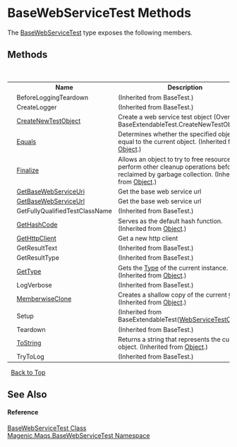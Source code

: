 # BaseWebServiceTest Methods
 

The <a href="MAQS_5/WebServices_AUTOGENERATED/BaseWebServiceTest_Class">BaseWebServiceTest</a> type exposes the following members.


## Methods
&nbsp;<table><tr><th></th><th>Name</th><th>Description</th></tr><tr><td>![Protected method](media/protmethod.gif "Protected method")</td><td>BeforeLoggingTeardown</td><td> (Inherited from BaseTest.)</td></tr><tr><td>![Protected method](media/protmethod.gif "Protected method")</td><td>CreateLogger</td><td> (Inherited from BaseTest.)</td></tr><tr><td>![Protected method](media/protmethod.gif "Protected method")</td><td><a href="MAQS_5/WebServices_AUTOGENERATED/BaseWebServiceTest-CreateNewTestObject_Method">CreateNewTestObject</a></td><td>
Create a web service test object
 (Overrides BaseExtendableTest.CreateNewTestObject().)</td></tr><tr><td>![Public method](media/pubmethod.gif "Public method")</td><td><a href="http://msdn2.microsoft.com/en-us/library/bsc2ak47" target="_blank">Equals</a></td><td>
Determines whether the specified object is equal to the current object.
 (Inherited from <a href="http://msdn2.microsoft.com/en-us/library/e5kfa45b" target="_blank">Object</a>.)</td></tr><tr><td>![Protected method](media/protmethod.gif "Protected method")</td><td><a href="http://msdn2.microsoft.com/en-us/library/4k87zsw7" target="_blank">Finalize</a></td><td>
Allows an object to try to free resources and perform other cleanup operations before it is reclaimed by garbage collection.
 (Inherited from <a href="http://msdn2.microsoft.com/en-us/library/e5kfa45b" target="_blank">Object</a>.)</td></tr><tr><td>![Protected method](media/protmethod.gif "Protected method")</td><td><a href="MAQS_5/WebServices_AUTOGENERATED/BaseWebServiceTest-GetBaseWebServiceUri_Method">GetBaseWebServiceUri</a></td><td>
Get the base web service url</td></tr><tr><td>![Protected method](media/protmethod.gif "Protected method")</td><td><a href="MAQS_5/WebServices_AUTOGENERATED/BaseWebServiceTest-GetBaseWebServiceUrl_Method">GetBaseWebServiceUrl</a></td><td>
Get the base web service url</td></tr><tr><td>![Protected method](media/protmethod.gif "Protected method")</td><td>GetFullyQualifiedTestClassName</td><td> (Inherited from BaseTest.)</td></tr><tr><td>![Public method](media/pubmethod.gif "Public method")</td><td><a href="http://msdn2.microsoft.com/en-us/library/zdee4b3y" target="_blank">GetHashCode</a></td><td>
Serves as the default hash function.
 (Inherited from <a href="http://msdn2.microsoft.com/en-us/library/e5kfa45b" target="_blank">Object</a>.)</td></tr><tr><td>![Protected method](media/protmethod.gif "Protected method")</td><td><a href="MAQS_5/WebServices_AUTOGENERATED/BaseWebServiceTest-GetHttpClient_Method">GetHttpClient</a></td><td>
Get a new http client</td></tr><tr><td>![Protected method](media/protmethod.gif "Protected method")</td><td>GetResultText</td><td> (Inherited from BaseTest.)</td></tr><tr><td>![Protected method](media/protmethod.gif "Protected method")</td><td>GetResultType</td><td> (Inherited from BaseTest.)</td></tr><tr><td>![Public method](media/pubmethod.gif "Public method")</td><td><a href="http://msdn2.microsoft.com/en-us/library/dfwy45w9" target="_blank">GetType</a></td><td>
Gets the <a href="http://msdn2.microsoft.com/en-us/library/42892f65" target="_blank">Type</a> of the current instance.
 (Inherited from <a href="http://msdn2.microsoft.com/en-us/library/e5kfa45b" target="_blank">Object</a>.)</td></tr><tr><td>![Protected method](media/protmethod.gif "Protected method")</td><td>LogVerbose</td><td> (Inherited from BaseTest.)</td></tr><tr><td>![Protected method](media/protmethod.gif "Protected method")</td><td><a href="http://msdn2.microsoft.com/en-us/library/57ctke0a" target="_blank">MemberwiseClone</a></td><td>
Creates a shallow copy of the current <a href="http://msdn2.microsoft.com/en-us/library/e5kfa45b" target="_blank">Object</a>.
 (Inherited from <a href="http://msdn2.microsoft.com/en-us/library/e5kfa45b" target="_blank">Object</a>.)</td></tr><tr><td>![Public method](media/pubmethod.gif "Public method")</td><td>Setup</td><td> (Inherited from BaseExtendableTest(<a href="MAQS_5/WebServices_AUTOGENERATED/WebServiceTestObject_Class">WebServiceTestObject</a>).)</td></tr><tr><td>![Public method](media/pubmethod.gif "Public method")</td><td>Teardown</td><td> (Inherited from BaseTest.)</td></tr><tr><td>![Public method](media/pubmethod.gif "Public method")</td><td><a href="http://msdn2.microsoft.com/en-us/library/7bxwbwt2" target="_blank">ToString</a></td><td>
Returns a string that represents the current object.
 (Inherited from <a href="http://msdn2.microsoft.com/en-us/library/e5kfa45b" target="_blank">Object</a>.)</td></tr><tr><td>![Protected method](media/protmethod.gif "Protected method")</td><td>TryToLog</td><td> (Inherited from BaseTest.)</td></tr></table>&nbsp;
<a href="#basewebservicetest-methods">Back to Top</a>

## See Also


#### Reference
<a href="MAQS_5/WebServices_AUTOGENERATED/BaseWebServiceTest_Class">BaseWebServiceTest Class</a><br /><a href="MAQS_5/WebServices_AUTOGENERATED/Magenic-Maqs-BaseWebServiceTest_Namespace">Magenic.Maqs.BaseWebServiceTest Namespace</a><br />